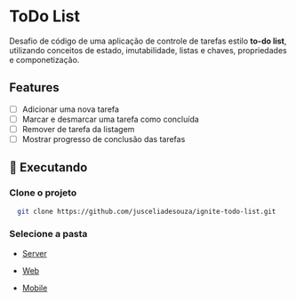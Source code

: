 # ToDo List

Desafio de código de uma aplicação de controle de tarefas estilo **to-do list**, utilizando conceitos de estado, imutabilidade, listas e chaves, propriedades e componetização.

## Features

- [ ] Adicionar uma nova tarefa
- [ ] Marcar e desmarcar uma tarefa como concluída
- [ ] Remover de tarefa da listagem
- [ ] Mostrar progresso de conclusão das tarefas

## 🔧 Executando

### Clone o projeto

```bash
  git clone https://github.com/jusceliadesouza/ignite-todo-list.git
```

### Selecione a pasta

- [Server](/server/)

- [Web](/web/README.md)

- [Mobile](/mobile/README.md)
